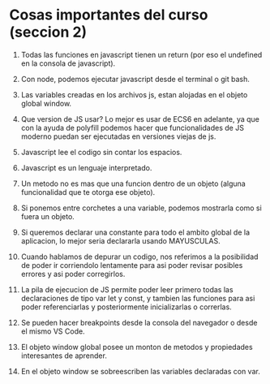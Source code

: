 # Cosas importantes del curso (seccion 2)

1. Todas las funciones en javascript tienen un return (por eso el undefined en la consola de javascript).

2. Con node, podemos ejecutar javascript desde el terminal o git bash.

3. Las variables creadas en los archivos js, estan alojadas en el objeto global window.

4. Que version de JS usar? Lo mejor es usar de ECS6 en adelante, ya que con la ayuda de polyfill podemos hacer que funcionalidades de JS moderno puedan ser ejecutadas en versiones viejas de js.

5. Javascript lee el codigo sin contar los espacios.

6. Javascript es un lenguaje interpretado.

7. Un metodo no es mas que una funcion dentro de un objeto (alguna funcionalidad que te otorga ese objeto).

8. Si ponemos entre corchetes a una variable, podemos mostrarla como si fuera un objeto.

9. Si queremos declarar una constante para todo el ambito global de la aplicacion, lo mejor seria declararla usando MAYUSCULAS.

10. Cuando hablamos de depurar un codigo, nos referimos a la posibilidad de poder ir corriendolo lentamente para asi poder revisar posibles errores y asi poder corregirlos.

11. La pila de ejecucion de JS permite poder leer primero todas las declaraciones de tipo var let y const, y tambien las funciones para asi poder referenciarlas y posteriormente inicializarlas o correrlas.

12. Se pueden hacer breakpoints desde la consola del navegador o desde el mismo VS Code.

13. El objeto window global posee un monton de metodos y propiedades interesantes de aprender.

14. En el objeto window se sobreescriben las variables declaradas con var.